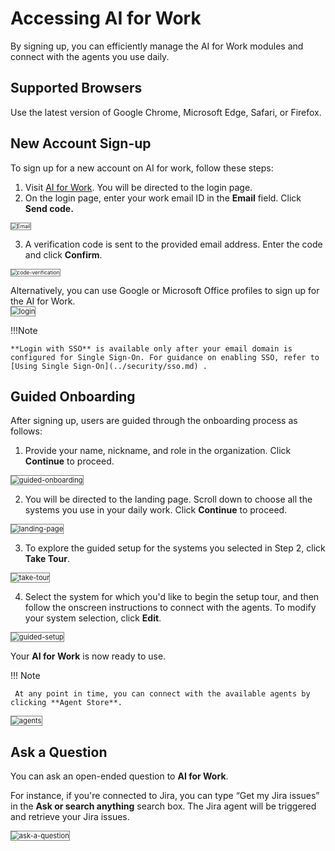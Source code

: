 # Accessing AI for Work

By signing up, you can efficiently manage the AI for Work modules and connect with the agents you use daily.

## Supported Browsers
Use the latest version of Google Chrome, Microsoft Edge, Safari, or Firefox.

## New Account Sign-up

To sign up for a new account on AI for work, follow these steps:

1. Visit [AI for Work](https://eva.kore.ai/login). You will be directed to the login page.
2.  On the login page, enter your work email ID in the **Email** field. Click **Send code.**  
<img src="../images/email.png" alt="Email" title="Email" style="border: 1px solid gray; zoom:60%;">

3. A verification code is sent to the provided email address. Enter the code and click **Confirm**.  
<img src="../images/code-verification.png" alt="code-verification" title="code-verification" style="border: 1px solid gray; zoom:60%;"> 

Alternatively, you can use Google or Microsoft Office profiles to sign up for the AI for Work.  
<img src="../images/login.png" alt="login" title="login" style="border: 1px solid gray; zoom:80%;">

!!!Note
    
    **Login with SSO** is available only after your email domain is configured for Single Sign-On. For guidance on enabling SSO, refer to [Using Single Sign-On](../security/sso.md) .


## Guided Onboarding

After signing up, users are guided through the onboarding process as follows:

1. Provide your name, nickname, and role in the organization. Click **Continue** to proceed.  
<img src="../images/guided-onboarding1.png" alt="guided-onboarding" title="guided-onboarding" style="border: 1px solid gray; zoom:80%;">

2. You will be directed to the landing page. Scroll down to choose all the systems you use in your daily work. Click **Continue** to proceed.  
<img src="../images/landing-page.png" alt="landing-page" title="landing-page" style="border: 1px solid gray; zoom:80%;">

3. To explore the guided setup for the systems you selected in Step 2, click **Take Tour**.  
<img src="../images/take-tour.png" alt="take-tour" title="take-tour" style="border: 1px solid gray; zoom:80%;">

4. Select the system for which you'd like to begin the setup tour, and then follow the onscreen instructions to connect with the agents. To modify your system selection, click **Edit**.  
<img src="../images/guided-setup.png" alt="guided-setup" title="guided-setup" style="border: 1px solid gray; zoom:80%;"> 


 Your **AI for Work** is now ready to use.

!!! Note 

     At any point in time, you can connect with the available agents by clicking **Agent Store**.

<img src="../images/agents.png" alt="agents" title="agents" style="border: 1px solid gray; zoom:80%;">

## Ask a Question
You can ask an open-ended question to **AI for Work**.

For instance, if you're connected to Jira, you can type “Get my Jira issues” in the **Ask or search anything** search box. The Jira agent will be triggered and retrieve your Jira issues.

<img src="../images/ask-a-question.png" alt="ask-a-question" title="ask-a-question" style="border: 1px solid gray; zoom:80%;">
